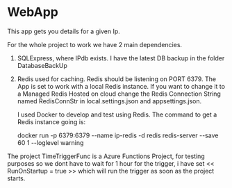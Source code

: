 # WebApp

This app gets you details for a given Ip.

For the whole project to work we have 2 main dependencies.
1) SQLExpress, where IPdb exists.
   I have the latest DB backup in the folder DatabaseBackUp
2) Redis used for caching.
   Redis should be listening on PORT 6379.
   The App is set to work with a local Redis instance. If you want to change it to
   a Managed Redis Hosted on cloud change the Redis Connection String named RedisConnStr in local.settings.json and 
   appsettings.json.
   
   I used Docker to develop and test using Redis. The command to get a Redis instance going is:
   
   docker run -p 6379:6379 --name ip-redis -d redis redis-server --save 60 1 --loglevel warning
 
 The project TimeTriggerFunc is a Azure Functions Project, for testing purposes so we dont have to wait for
 1 hour for the trigger, i have set << RunOnStartup = true >> which will run the trigger as soon as the project starts.
